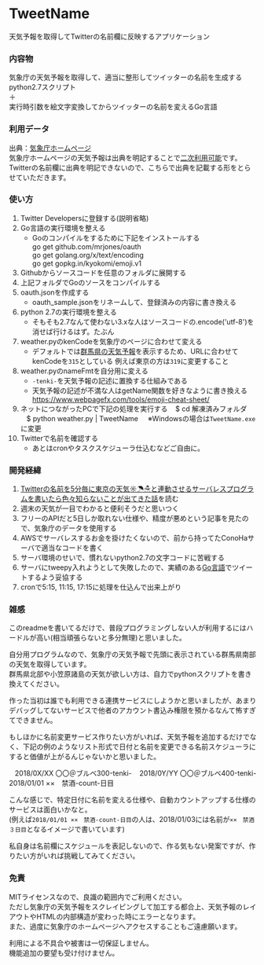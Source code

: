 # TweetName
天気予報を取得してTwitterの名前欄に反映するアプリケーション

### 内容物
気象庁の天気予報を取得して、適当に整形してツイッターの名前を生成するpython2.7スクリプト  
＋  
実行時引数を絵文字変換してからツイッターの名前を変えるGo言語  

### 利用データ
出典：[気象庁ホームページ](http://www.jma.go.jp/jma/)  
気象庁ホームページの天気予報は出典を明記することで[二次利用可能](http://www.jma.go.jp/jma/kishou/info/coment.html)です。  
Twitterの名前欄に出典を明記できないので、こちらで出典を記載する形をとらせていただきます。

### 使い方
1. Twitter Developersに登録する(説明省略)
1. Go言語の実行環境を整える
    + Goのコンパイルをするために下記をインストールする  
      go get github.com/mrjones/oauth  
      go get golang.org/x/text/encoding  
      go get gopkg.in/kyokomi/emoji.v1  
1. Githubからソースコードを任意のフォルダに展開する
1. 上記フォルダでGoのソースをコンパイルする
1. oauth.jsonを作成する
    + oauth_sample.jsonをリネームして、登録済みの内容に書き換える
1. python 2.7の実行環境を整える
    + そもそも2.7なんて使わない3.xな人はソースコードの.encode('utf-8')を消せば行けるはず。たぶん
1. weather.pyのkenCodeを気象庁のページに合わせて変える
    + デフォルトでは[群馬県の天気予報](http://www.jma.go.jp/jp/yoho/315.html)を表示するため、URLに合わせてkenCodeを`315`としている
      例えば東京の方は`319`に変更すること
1. weather.pyのnameFmtを自分用に変える
    + `-tenki-`を天気予報の記述に置換する仕組みである
    + 天気予報の記述が不満な人はgetName関数を好きなように書き換える
      https://www.webpagefx.com/tools/emoji-cheat-sheet/
1. ネットにつながったPCで下記の処理を実行する 
    $ cd 解凍済みフォルダ  
    $ python weather.py | TweetName 
     ※Windowsの場合は`TweetName.exe`に変更
1. Twitterで名前を確認する
    + あとはcronやタスクスケジューラ仕込むなどご自由に。

### 開発経緯
1. [Twitterの名前を5分毎に東京の天気☼☂☃と連動させるサーバレスプログラムを書いたら色々知らないことが出てきた話](https://qiita.com/issei_y/items/ab641746be2704db98be)を読む
2. 週末の天気が一目でわかると便利そうだと思いつく
2. フリーのAPIだと5日しか取れない仕様や、精度が悪めという記事を見たので、気象庁のデータを使用する
3. AWSでサーバレスするお金を掛けたくないので、前から持ってたConoHaサーバで適当なコードを書く
4. サーバ環境のせいで、慣れないpython2.7の文字コードに苦戦する
5. サーバにtweepy入れようとして失敗したので、実績のある[Go言語](https://github.com/payaneco/GutenJapAlice)でツイートするよう妥協する
6. cronで5:15, 11:15, 17:15に処理を仕込んで出来上がり

### 雑感
このreadmeを書いてるだけで、普段プログラミングしない人が利用するにはハードルが高い(相当頑張らないと多分無理)と思いました。  
  
自分用プログラムなので、気象庁の天気予報で先頭に表示されている群馬県南部の天気を取得しています。  
群馬県北部や小笠原諸島の天気が欲しい方は、自力でpythonスクリプトを書き換えてください。  
  
作った当初は誰でも利用できる連携サービスにしようかと思いましたが、あまりデバッグしてないサービスで他者のアカウント書込み権限を預かるなんて怖すぎてできません。  
  
もしほかに名前変更サービス作りたい方がいれば、天気予報を追加するだけでなく、下記の例のようなリスト形式で日付と名前を変更できる名前スケジューラにすると価値が上がるんじゃないかと思いました。  
  
    2018/0X/XX 〇〇＠ブルベ300-tenki- 
    2018/0Y/YY 〇〇＠ブルベ400-tenki- 
    2018/01/01 ××　禁酒-count-日目
  
こんな感じで、特定日付に名前を変える仕様や、自動カウントアップする仕様のサービスは面白いかなと。  
(例えば`2018/01/01 ××　禁酒-count-日目`の人は、2018/01/03には名前が`××　禁酒３日目`となるイメージで書いています)  
  
私自身は名前欄にスケジュールを表記しないので、作る気もない発案ですが、作りたい方がいれば挑戦してみてください。

### 免責
MITライセンスなので、良識の範囲内でご利用ください。  
ただし気象庁の天気予報をスクレイピングして加工する都合上、天気予報のレイアウトやHTMLの内部構造が変わった時にエラーとなります。  
また、過度に気象庁のホームページへアクセスすることもご遠慮願います。  
  
利用による不具合や被害は一切保証しません。  
機能追加の要望も受け付けません。
